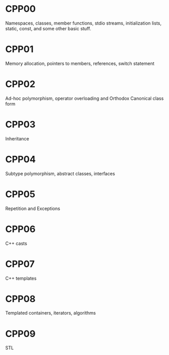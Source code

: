 # CPP00
Namespaces, classes, member functions, stdio streams, initialization lists, static, const, and some other basic stuff.
# CPP01
Memory allocation, pointers to members, references, switch statement
# CPP02
Ad-hoc polymorphism, operator overloading and Orthodox Canonical class form
# CPP03
Inheritance
# CPP04
Subtype polymorphism, abstract classes, interfaces
# CPP05
Repetition and Exceptions
# CPP06
C++ casts
# CPP07
C++ templates
# CPP08
Templated containers, iterators, algorithms
# CPP09
STL
